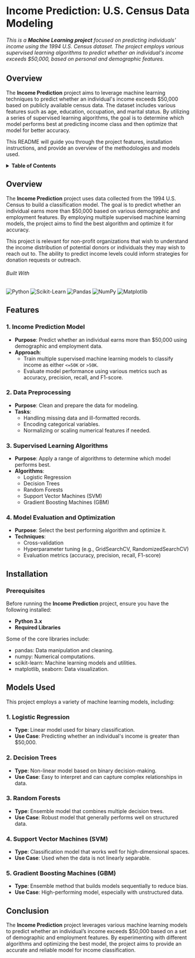 # Income Prediction: U.S. Census Data Modeling

###### This is a **Machine Learning project** focused on predicting individuals' income using the 1994 U.S. Census dataset. The project employs various supervised learning algorithms to predict whether an individual's income exceeds $50,000, based on personal and demographic features.

## Overview

The **Income Prediction** project aims to leverage machine learning techniques to predict whether an individual's income exceeds $50,000 based on publicly available census data. The dataset includes various features such as age, education, occupation, and marital status. By utilizing a series of supervised learning algorithms, the goal is to determine which model performs best at predicting income class and then optimize that model for better accuracy.

This README will guide you through the project features, installation instructions, and provide an overview of the methodologies and models used.

<details>
  <summary><b>Table of Contents</b></summary>
  <ol>
    <li><a href="#overview">Overview</a></li>
    <li><a href="#features">Features</a></li>
    <li><a href="#installation">Installation</a></li>
    <li><a href="#Models Used">Models Used</a></li>
  </ol>
</details>

## Overview

The **Income Prediction** project uses data collected from the 1994 U.S. Census to build a classification model. The goal is to predict whether an individual earns more than $50,000 based on various demographic and employment features. By employing multiple supervised machine learning models, the project aims to find the best algorithm and optimize it for accuracy.

This project is relevant for non-profit organizations that wish to understand the income distribution of potential donors or individuals they may wish to reach out to. The ability to predict income levels could inform strategies for donation requests or outreach.

###### Built With

![Python](https://img.shields.io/badge/Python-FFD43B?style=for-the-badge&logo=python&logoColor=blue) ![Scikit-Learn](https://img.shields.io/badge/scikit-learn-F7931E?style=for-the-badge&logo=scikit-learn&logoColor=white) ![Pandas](https://img.shields.io/badge/Pandas-150458?style=for-the-badge&logo=pandas&logoColor=white) ![NumPy](https://img.shields.io/badge/NumPy-777BB4?style=for-the-badge&logo=numpy&logoColor=white) ![Matplotlib](https://img.shields.io/badge/Matplotlib-2C6BB0?style=for-the-badge&logo=matplotlib&logoColor=white)

## Features

### 1. **Income Prediction Model**

- **Purpose**: Predict whether an individual earns more than $50,000 using demographic and employment data.
- **Approach**:
  - Train multiple supervised machine learning models to classify income as either `<=50K` or `>50K`.
  - Evaluate model performance using various metrics such as accuracy, precision, recall, and F1-score.

### 2. **Data Preprocessing**

- **Purpose**: Clean and prepare the data for modeling.
- **Tasks**:
  - Handling missing data and ill-formatted records.
  - Encoding categorical variables.
  - Normalizing or scaling numerical features if needed.

### 3. **Supervised Learning Algorithms**

- **Purpose**: Apply a range of algorithms to determine which model performs best.
- **Algorithms**:
  - Logistic Regression
  - Decision Trees
  - Random Forests
  - Support Vector Machines (SVM)
  - Gradient Boosting Machines (GBM)

### 4. **Model Evaluation and Optimization**

- **Purpose**: Select the best performing algorithm and optimize it.
- **Techniques**:
  - Cross-validation
  - Hyperparameter tuning (e.g., GridSearchCV, RandomizedSearchCV)
  - Evaluation metrics (accuracy, precision, recall, F1-score)

## Installation

### Prerequisites

Before running the **Income Prediction** project, ensure you have the following installed:

- **Python 3.x**
- **Required Libraries**

Some of the core libraries include:

- pandas: Data manipulation and cleaning.
- numpy: Numerical computations.
- scikit-learn: Machine learning models and utilities.
- matplotlib, seaborn: Data visualization.

## Models Used

This project employs a variety of machine learning models, including:

### 1. Logistic Regression

- **Type**: Linear model used for binary classification.
- **Use Case**: Predicting whether an individual's income is greater than $50,000.

### 2. Decision Trees

- **Type**: Non-linear model based on binary decision-making.
- **Use Case**: Easy to interpret and can capture complex relationships in data.

### 3. Random Forests

- **Type**: Ensemble model that combines multiple decision trees.
- **Use Case**: Robust model that generally performs well on structured data.

### 4. Support Vector Machines (SVM)

- **Type**: Classification model that works well for high-dimensional spaces.
- **Use Case**: Used when the data is not linearly separable.

### 5. Gradient Boosting Machines (GBM)

- **Type**: Ensemble method that builds models sequentially to reduce bias.
- **Use Case**: High-performing model, especially with unstructured data.

## Conclusion

The **Income Prediction** project leverages various machine learning models to predict whether an individual’s income exceeds $50,000 based on a set of demographic and employment features. By experimenting with different algorithms and optimizing the best model, the project aims to provide an accurate and reliable model for income classification.
